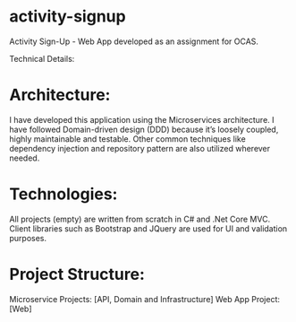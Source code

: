 # activity-signup
Activity Sign-Up - Web App developed as an assignment for OCAS.


Technical Details:


Architecture:
============
I have developed this application using the Microservices architecture. I have followed Domain-driven design (DDD) because it’s loosely coupled, highly maintainable and testable. Other common techniques like dependency injection and repository pattern are also utilized wherever needed.


Technologies:
============
All projects (empty) are written from scratch in C# and .Net Core MVC. Client libraries such as Bootstrap and JQuery are used for UI and validation purposes.


Project Structure:
=================
Microservice Projects: [API, Domain and Infrastructure] 
Web App Project: [Web]
